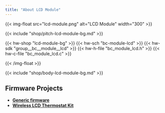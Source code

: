 ```yaml
---
title: "About LCD Module"
---
```


{{< img-float src="lcd-module.png" alt="LCD Module" width="300" >}}

{{< include "shop/pitch-lcd-module-bg.md" >}}

{{< hw-shop "lcd-module-bg" >}}
{{< hw-sch "bc-module-lcd" >}}
{{< hw-sdk "group__bc__module__lcd" >}}
{{< hw-h-file "bc_module_lcd.h" >}}
{{< hw-c-file "bc_module_lcd.c" >}}

{{< /img-float >}}

{{< include "shop/body-lcd-module-bg.md" >}}

## Firmware Projects

* [**Generic firmware**](https://github.com/bigclownlabs/bcf-generic-node/releases)
* [**Wireless LCD Thermostat Kit**](https://github.com/bigclownlabs/bcf-kit-wireless-climate-monitor/releases)

